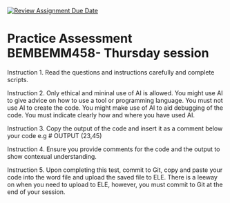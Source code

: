 [![Review Assignment Due Date](https://classroom.github.com/assets/deadline-readme-button-22041afd0340ce965d47ae6ef1cefeee28c7c493a6346c4f15d667ab976d596c.svg)](https://classroom.github.com/a/EvW54vl8)
# Practice Assessment BEMBEMM458- Thursday session

Instruction 1. Read the questions and instructions carefully and complete scripts.

Instruction 2. Only ethical and mininal use of AI is allowed. You might use AI to give advice on how to use a tool or programming language.
You must not use AI to create the code. You might make use of AI to aid debugging of the code.
You must indicate clearly how and where you have used AI.

Instruction 3. Copy the output of the code and insert it as a comment below your code e.g # OUTPUT (23,45)

Instruction 4. Ensure you provide comments for the code and the output to show contexual understanding.

Instruction 5. Upon completing this test, commit to Git, copy and paste your code into the word file and upload the saved file to ELE. There is a leeway on when you need to upload to ELE, however, you must commit to Git at the end of your session.
